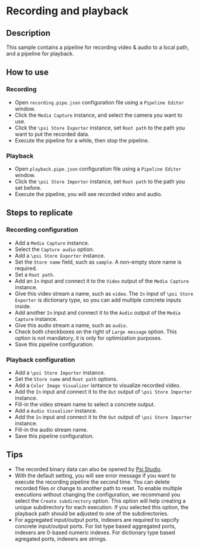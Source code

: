 # Recording and playback

## Description

This sample contains a pipeline for recording video & audio to a local path, and a pipeline for playback.

## How to use

### Recording

+ Open `recording.pipe.json` configuration file using a `Pipeline Editor` window.
+ Click the `Media Capture` instance, and select the camera you want to use.
+ Click the `\psi Store Exporter` instance, set `Root path` to the path you want to put the recorded data.
+ Execute the pipeline for a while, then stop the pipeline.

### Playback

+ Open `playback.pipe.json` configuration file  using a `Pipeline Editor` window.
+ Click the `\psi Store Importer` instance, set `Root path` to the path you set before.
+ Execute the pipeline, you will see recorded video and audio.

## Steps to replicate

### Recording configuration

+ Add a `Media Capture` instance.
+ Select the `Capture audio` option.
+ Add a `\psi Store Exporter` instance.
+ Set the `Store name` field, such as `sample`. A non-empty store name is required.
+ Set a `Root path`.
+ Add an `In` input and connect it to the `Video` output of the `Media Capture` instance.
+ Give this video stream a name, such as `video`. The `In` input of `\psi Store Exporter` is dictionary type, so you can add multiple concrete inputs inside.
+ Add another `In` input and connect it to the `Audio` output of the `Media Capture` instance.
+ Give this audio stream a name, such as `audio`.
+ Check both checkboxes on the right of `Large message` option. This option is not mandatory, it is only for optimization purposes.
+ Save this pipeline configuration.

### Playback configuration

+ Add a `\psi Store Importer` instance.
+ Set the `Store name` and `Root path` options.
+ Add a `Color Image Visualizer` isntance to visualize recorded video.
+ Add the `In` input and connect it to the `Out` output of `\psi Store Importer` instance.
+ Fill-in the video stream name to select a concrete output.
+ Add a `Audio Visualizer` instance.
+ Add the `In` input and connect it to the `Out` output of `\psi Store Importer` instance.
+ Fill-in the audio stream name.
+ Save this pipeline configuration.

## Tips

+ The recorded binary data can also be opened by [Psi Studio](https://github.com/microsoft/psi/wiki/Psi-Studio).
+ With the default setting, you will see error message if you want to execute the recording pipeline the second time. You can delete recorded files or change to another path to reset. To enable multiple executions without changing the configuration, we recommand you select the `Create subdirectory` option. This option will help creating a unique subdirectory for each execution. If you selected this option, the playback path should be adjusted to one of the subdirectories.
+ For aggregated input/output ports, indexers are required to sepcify concrete input/output ports. For list type based aggregated ports, indexers are 0-based numeric indexes. For dictionary type based agregated ports, indexers are strings.
